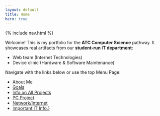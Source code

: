 ```yaml
---
layout: default
title: Home
hero: true
---
```


{% include nav.html %}

Welcome! This is my portfolio for the **ATC Computer Science** pathway. It showcases real artifacts from our **student‑run IT department**:

- Web team (Internet Technologies)
- Device clinic (Hardware & Software Maintenance)

Navigate with the links below or use the top Menu Page:

- [About Me](/2025-Portfolio-Website/about/)
- [Goals](/2025-Portfolio-Website/standards/)
- [Info on All Projects](/2025-Portfolio-Website/projects/)
- [PC Project](/2025-Portfolio-Website/logs/)
- [Network/Internet](/2025-Portfolio-Website/net/)
- [Important IT Info.}](/2025-Portfolio-Website/importance/)
